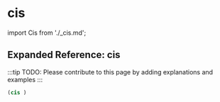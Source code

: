 # cis

import Cis from './_cis.md';

<Cis />

## Expanded Reference: cis

:::tip
TODO: Please contribute to this page by adding explanations and examples
:::

```lisp
(cis )
```
